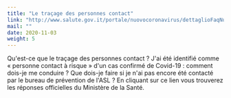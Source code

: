 ```yaml
---
title: "Le traçage des personnes contact"
link: "http://www.salute.gov.it/portale/nuovocoronavirus/dettaglioFaqNuovoCoronavirus.jsp?lingua=italiano&id=244"
mail: ""
date: 2020-11-03
weight: 5
---
```


Qu'est-ce que le traçage des personnes contact ?
J'ai été identifié comme « personne contact à risque » d'un cas confirmé de Covid-19 : comment dois-je me conduire ?
Que dois-je faire si je n'ai pas encore été contacté par le bureau de prévention de l'ASL ?
En cliquant sur ce lien vous trouverez les réponses officielles du Ministère de la Santé. 